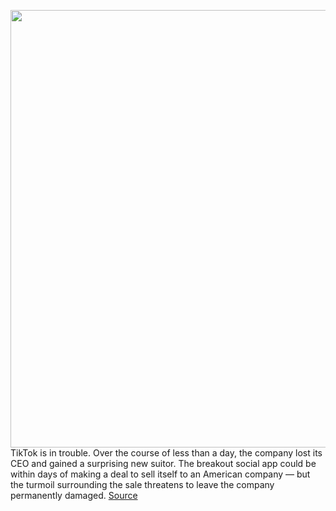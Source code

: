 <img src='https://cdn.vox-cdn.com/thumbor/fmdRzBJsz0X1pDVP3nTx3M0Zqi8=/0x0:2040x1360/1200x800/filters:focal(857x517:1183x843)/cdn.vox-cdn.com/uploads/chorus_image/image/67308168/acastro_200713_1777_tikTok_0002.0.0.jpg' width='700px' /><br/>
TikTok is in trouble. Over the course of less than a day, the company lost its CEO and gained a surprising new suitor. The breakout social app could be within days of making a deal to sell itself to an American company — but the turmoil surrounding the sale threatens to leave the company permanently damaged.
<a href='https://www.theverge.com/interface/2020/8/28/21404215/tiktok-sale-microsoft-walmart-oracle-challenges-bytedance-china-algorithm'> Source <a/>